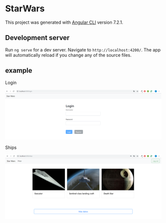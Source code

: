 # StarWars

This project was generated with [Angular CLI](https://github.com/angular/angular-cli) version 7.2.1.

## Development server

Run `ng serve` for a dev server. Navigate to `http://localhost:4200/`. The app will automatically reload if you change any of the source files.

## example

Login
  
  ![Login](/src/assets/example_login.PNG "Home")

Ships
  
  ![Ships](/src/assets/example_Ships.PNG "Ships")
